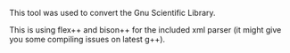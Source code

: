 This tool was used to convert the Gnu Scientific Library.

This is using flex++ and bison++ for the included xml parser (it might give you some compiling issues on latest g++).

